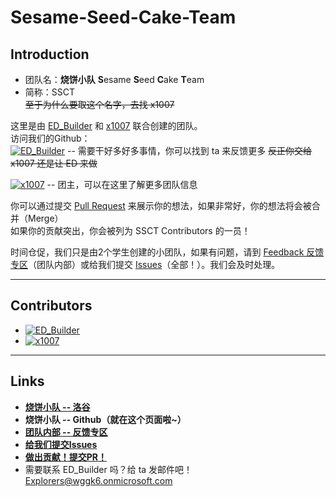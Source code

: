 # Sesame-Seed-Cake-Team
## Introduction
- 团队名：**烧饼小队**  **S**esame **S**eed **C**ake **T**eam
- 简称：SSCT  
~~至于为什么要取这个名字，去找 x1007~~


这里是由 [ED_Builder](https://www.luogu.com.cn/user/1023494) 和 [x1007](https://www.luogu.com.cn/user/1109270) 联合创建的团队。  
访问我们的Github：  
[![ED_Builder](https://img.shields.io/badge/ED__Builder-0e90d2?style=flat&logo=github)](https://github.com/Explorers874)
 -- 需要干好多好多事情，你可以找到 ta 来反馈更多 ~~反正你交给 x1007 还是让 ED 来做~~  

[![x1007](https://img.shields.io/badge/x1007-3498db?style=flat&logo=github)](https://github.com/x1007) -- 团主，可以在这里了解更多团队信息


你可以通过提交 [Pull Request](https://github.com/x1007/Sesame-Seed-Cake-Team/pulls) 来展示你的想法，如果非常好，你的想法将会被合并（Merge）  
如果你的贡献突出，你会被列为 SSCT Contributors 的一员！

时间仓促，我们只是由2个学生创建的小团队，如果有问题，请到 [Feedback 反馈专区](https://www.luogu.com.cn/discuss/758151)（团队内部）或给我们提交 [Issues](https://github.com/x1007/Sesame-Seed-Cake-Team/issues)（全部！）。我们会及时处理。

---
## Contributors
- [![ED_Builder](https://img.shields.io/badge/ED__Builder-0e90d2?style=flat&logo=github)](https://github.com/Explorers874)
- [![x1007](https://img.shields.io/badge/x1007-3498db?style=flat&logo=github)](https://github.com/x1007)

---
## Links
- **[烧饼小队 -- 洛谷](https://www.luogu.com.cn/team/73415)**
- **烧饼小队 -- Github（就在这个页面啦~）**
- **[团队内部 -- 反馈专区](https://www.luogu.com.cn/discuss/758151)**
- **[给我们提交Issues](https://github.com/x1007/Sesame-Seed-Cake-Team/issues)**
- **[做出贡献！提交PR！](https://github.com/x1007/Sesame-Seed-Cake-Team/pulls)**
- 需要联系 ED_Builder 吗？给 ta 发邮件吧！Explorers@wggk6.onmicrosoft.com
